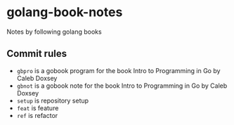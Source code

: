 # golang-book-notes

Notes by following golang books

## Commit rules

- `gbpro` is a gobook program for the book Intro to Programming in Go by Caleb Doxsey
- `gbnot` is a gobook note for the book Intro to Programming in Go by Caleb Doxsey
- `setup` is repository setup
- `feat` is feature
- `ref` is refactor
